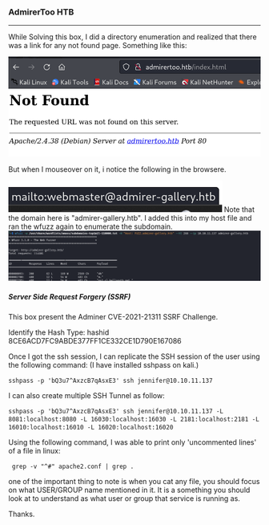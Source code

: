 ### AdmirerToo HTB

---

While Solving this box, I did a directory enumeration and realized that there was a link for any not found page. Something like this:

![](Pasted%20image%2020240722020632.png)

But when I mouseover on it, i notice the following in the browsere.

![](Pasted%20image%2020240722022039.png)
Note that the domain here is "admirer-gallery.htb". I added this into my host file and ran the wfuzz again to enumerate the subdomain.
![](Pasted%20image%2020240722022149.png)

##### Server Side Request Forgery (SSRF)
This box present the Adminer CVE-2021-21311 SSRF Challenge. 

Identify the Hash Type: hashid 8CE6ACD7FC9ABDE377FF1CE332CE1D790E167086

Once I got the ssh session, I can replicate the SSH session of the user using the following command: (I have installed sshpass on kali.)
```
sshpass -p 'bQ3u7^AxzcB7qAsxE3' ssh jennifer@10.10.11.137
```

I can also create multiple SSH Tunnel as follow:
```
sshpass -p 'bQ3u7^AxzcB7qAsxE3' ssh jennifer@10.10.11.137 -L 8081:localhost:8080 -L 16030:localhost:16030 -L 2181:localhost:2181 -L 16010:localhost:16010 -L 16020:localhost:16020
```

Using the following command, I was able to print only 'uncommented lines' of a file in linux:

```
 grep -v "^#" apache2.conf | grep .
```

one of the important thing to note is when you cat any file, you should focus on what USER/GROUP name mentioned in it. It is a something you should look at to understand as what user or group that service is running as.

Thanks.